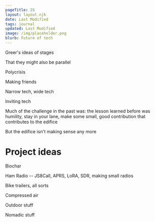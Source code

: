```yaml
---
pageTitle: 25
layout: layout.njk
date: Last Modified 
tags: journal
updated: Last Modified
image: /img/placeholder.png
blurb: Future of tech 
---
```


Greer's ideas of stages

That they might also be parallel

Polycrisis

Making friends

Narrow tech, wide tech

Inviting tech

Much of the challenge in the past was:  the lesson learned before was humility, stay in your lane, make some small, good contribution that contributes to the edifice

But the edifice isn't making sense any more

# Project ideas

Biochar

Ham Radio -- JS8Call, APRS, LoRA, SDR, making small radios

Bike trailers, all sorts

Compressed air

Outdoor stuff

Nomadic stuff




 




